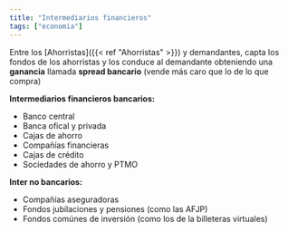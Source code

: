 ```yaml
---
title: "Intermediarios financieros"
tags: ["economia"]
---
```

Entre los [Ahorristas]({{< ref "Ahorristas" >}}) y demandantes, capta los fondos de los ahorristas y los conduce al demandante obteniendo una **ganancia** llamada **spread bancario** (vende más caro que lo de lo que compra)

**Intermediarios financieros bancarios:**
- Banco central
- Banca ofical y privada
- Cajas de ahorro
- Compañías financieras
- Cajas de crédito
- Sociedades de ahorro y PTMO

**Inter no bancarios:**
- Compañías aseguradoras
- Fondos jubilaciones y pensiones (como las AFJP)
- Fondos comúnes de inversión (como los de la billeteras virtuales)